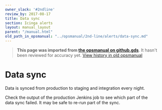 ```yaml
---
owner_slack: '#2ndline'
review_by: 2017-08-17
title: Data sync
section: Icinga alerts
layout: manual_layout
parent: "/manual.html"
old_path_in_opsmanual: "../opsmanual/2nd-line/alerts/data-sync.md"
---
```




> **This page was imported from [the opsmanual on github.gds](https://github.gds/gds/opsmanual)**.
It hasn't been reviewed for accuracy yet.
[View history in old opsmanual](https://github.gds/gds/opsmanual/tree/master/2nd-line/alerts/data-sync.md)


# Data sync

Data is synced from production to staging and integration every night.

Check the output of the production Jenkins job to see which part of
the data sync failed. It may be safe to re-run part of the sync.
